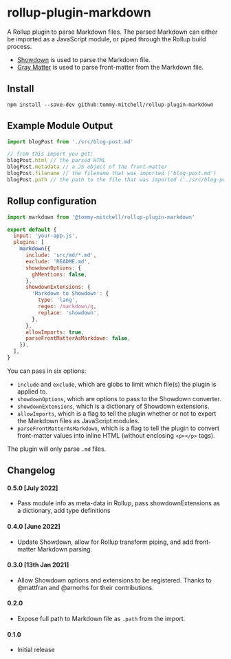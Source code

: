 # rollup-plugin-markdown

A Rollup plugin to parse Markdown files. The parsed Markdown can either be imported as a JavaScript module, or piped through the Rollup build process.

- [Showdown][showdown] is used to parse the Markdown file.
- [Gray Matter][gray-matter] is used to parse front-matter from the Markdown file.

## Install

```text
npm install --save-dev github:tommy-mitchell/rollup-plugin-markdown
```

## Example Module Output

```js
import blogPost from './src/blog-post.md'

// from this import you get:
blogPost.html // the parsed HTML
blogPost.metadata // a JS object of the front-matter
blogPost.filename // the filename that was imported ('blog-post.md')
blogPost.path // the path to the file that was imported ('./src/blog-post.md')
```

## Rollup configuration

```js
import markdown from '@tommy-mitchell/rollup-plugin-markdown'

export default {
  input: 'your-app.js',
  plugins: [
    markdown({
      include: 'src/md/*.md',
      exclude: 'README.md',
      showdownOptions: {
        ghMentions: false,
      },
      showdownExtensions: {
        'Markdown to Showdown': {
          type: 'lang',
          regex: /markdown/g,
          replace: 'showdown',
        },
      },
      allowImports: true,
      parseFrontMatterAsMarkdown: false,
    }),
  ],
}
```

You can pass in six options:

- `include` and `exclude`, which are globs to limit which file(s) the plugin is applied to.
- `showdownOptions`, which are options to pass to the Showdown converter.
- `showdownExtensions`, which is a dictionary of Showdown extensions.
- `allowImports`, which is a flag to tell the plugin whether or not to export the Markdown files as JavaScript modules.
- `parseFrontMatterAsMarkdown`, which is a flag to tell the plugin to convert front-matter values into inline HTML (without enclosing `<p></p>` tags).

The plugin will only parse `.md` files.

[showdown]: https://github.com/showdownjs/showdown
[gray-matter]: https://github.com/jonschlinkert/gray-matter

## Changelog

#### 0.5.0 [July 2022]

- Pass module info as meta-data in Rollup, pass showdownExtensions as a dictionary, add type definitions

#### 0.4.0 [June 2022]

- Update Showdown, allow for Rollup transform piping, and add front-matter Markdown parsing.

#### 0.3.0 [13th Jan 2021]

- Allow Showdown options and extensions to be registered. Thanks to @mattfran and @arnorhs for their contributions.

#### 0.2.0

- Expose full path to Markdown file as `.path` from the import.

#### 0.1.0

- Initial release
